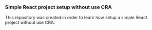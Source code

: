 ### Simple React project setup without use CRA

This repository was created in order to learn how setup a simple React project without use CRA.
